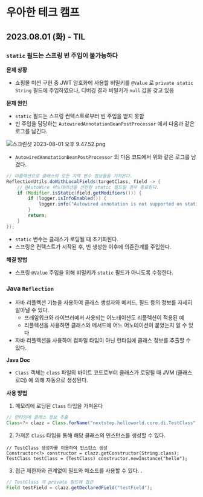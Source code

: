 # 우아한 테크 캠프

## 2023.08.01 (화) - TIL

### `static` 필드는 스프링 빈 주입이 불가능하다
**문제 상황**
- 쇼핑몰 미션 구현 중 JWT 암호화에 사용할 비밀키를 `@Value` 로 `private static String` 필드에 주입하였으나, 디버깅 결과 비밀키가 `null` 값을 갖고 있음

**문제 원인**
- `static` 필드는 스프링 컨텍스트로부터 빈 주입을 받지 못함
- 빈 주입을 담당하는 `AutowiredAnnotationBeanPostProcessor` 에서 다음과 같은 로그를 남긴다.

![스크린샷 2023-08-01 오후 9.47.52.png](..%2F..%2F..%2FDesktop%2F%EC%8A%A4%ED%81%AC%EB%A6%B0%EC%83%B7%202023-08-01%20%EC%98%A4%ED%9B%84%209.47.52.png)

- `AutowiredAnnotationBeanPostProcessor` 의 다음 코드에서 위와 같은 로그를 남겼다.
```java
// 리플렉션으로 클래스의 모든 지역 변수 정보들을 가져온다.
ReflectionUtils.doWithLocalFields(targetClass, field -> {
    // @AutoWire 어노테이션을 선언한 static 필드일 경우 종료한다.
    if (Modifier.isStatic(field.getModifiers())) {
        if (logger.isInfoEnabled()) {
            logger.info("Autowired annotation is not supported on static fields: " + field);
        }
        return;
    }
});
```
- `static` 변수는 클래스가 로딩될 때 초기화된다.
- 스프링은 컨텍스트가 시작된 후, 빈 생성한 이후에 의존관계를 주입한다. 

**해결 방법**
- 스프링 `@Value` 주입을 위해 비밀키가 `static` 필드가 아니도록 수정한다.

### Java `Reflection`
- 자바 리플렉션 기능을 사용하여 클래스 생성자와 메서드, 필드 등의 정보를 자세히 알아낼 수 있다.
  - 프레임워크와 라이브러에서 사용되는 어노테이션도 리플렉션이 적용된 예
  - 리플렉션을 사용하면 클래스와 메서드에 어느 어노테이션이 붙었는지 알 수 있다
- 자바 리플렉션을 사용하여 컴파일 타임이 아닌 런타임에 클래스 정보를 추출할 수 있다.

**Java Doc**
- `Class` 객체는 `class` 파일의 바이트 코드로부터 클래스가 로딩될 때 JVM (클래스 로더) 에 의해 자동으로 생성된다.


**사용 방법**
1. 메모리에 로딩된 `Class` 타입을 가져온다
```java
// 런타임에 클래스 정보 추출
Class<?> clazz = Class.forName("nextstep.helloworld.core.di.TestClass");
```

2. 가져온 `Class` 타입을 통해 해당 클래스의 인스턴스를 생성할 수 있다.
```
// TestClass 생성자를 이용하여 인스턴스 생성
Constructor<?> constructor = clazz.getConstructor(String.class);
TestClass testClass = (TestClass) constructor.newInstance("hello");
```

3. 접근 제한자와 관계없이 필드와 메소드를 사용할 수 있다. .
```java
// TestClass 의 private 필드에 접근
Field testField = clazz.getDeclaredField("testField");
```